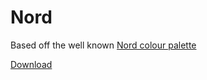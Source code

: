# Nord
Based off the well known [Nord colour palette](https://www.nordtheme.com/)

[Download](https://github.com/Quinxxxx/Disc-stuff/blob/main/Nord/nord.json)
